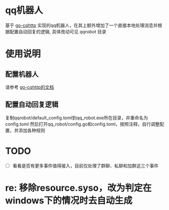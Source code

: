 # qq机器人

基于 [go-cqhttp](https://github.com/Mrs4s/go-cqhttp) 实现的qq机器人，在其上额外增加了一个直接本地处理消息并根据配置自动回复的逻辑, 具体改动可见 *qqrobot* 目录

# 使用说明

## 配置机器人

请参考 [go-cqhttp的文档](https://docs.go-cqhttp.org/)

## 配置自动回复逻辑

复制qqrobot/default_config.toml到qq_robot.exe所在目录，并重命名为config.toml 然后打开qq_robot/config.go和config.toml，按照注释，自行调整配置，并添加各种规则

# TODO

- [ ] 看看是否有更多事件值得接入，目前仅处理了群聊、私聊和加群这三个事件


# re: 移除resource.syso，改为判定在windows下的情况时去自动生成
